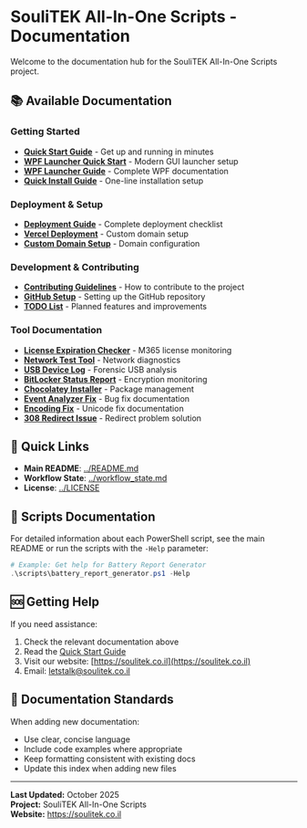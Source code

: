 # SouliTEK All-In-One Scripts - Documentation

Welcome to the documentation hub for the SouliTEK All-In-One Scripts project.

## 📚 Available Documentation

### Getting Started
- **[Quick Start Guide](QUICK_START.md)** - Get up and running in minutes
- **[WPF Launcher Quick Start](WPF_QUICK_START.md)** - Modern GUI launcher setup
- **[WPF Launcher Guide](WPF_LAUNCHER_GUIDE.md)** - Complete WPF documentation
- **[Quick Install Guide](QUICK_INSTALL.md)** - One-line installation setup

### Deployment & Setup
- **[Deployment Guide](DEPLOYMENT_GUIDE.md)** - Complete deployment checklist
- **[Vercel Deployment](VERCEL_DEPLOYMENT.md)** - Custom domain setup
- **[Custom Domain Setup](CUSTOM_DOMAIN_SETUP.md)** - Domain configuration

### Development & Contributing
- **[Contributing Guidelines](CONTRIBUTING.md)** - How to contribute to the project
- **[GitHub Setup](GITHUB_SETUP.md)** - Setting up the GitHub repository
- **[TODO List](TODO.md)** - Planned features and improvements

### Tool Documentation
- **[License Expiration Checker](LICENSE_EXPIRATION_CHECKER.md)** - M365 license monitoring
- **[Network Test Tool](NETWORK_TEST_TOOL.md)** - Network diagnostics
- **[USB Device Log](USB_DEVICE_LOG.md)** - Forensic USB analysis
- **[BitLocker Status Report](BITLOCKER_STATUS_REPORT.md)** - Encryption monitoring
- **[Chocolatey Installer](CHOCO_INSTALLER.md)** - Package management
- **[Event Analyzer Fix](EVENT_ANALYZER_FIX.md)** - Bug fix documentation
- **[Encoding Fix](ENCODING_FIX.md)** - Unicode fix documentation
- **[308 Redirect Issue](308_REDIRECT_ISSUE.md)** - Redirect problem solution

## 🔗 Quick Links

- **Main README**: [../README.md](../README.md)
- **Workflow State**: [../workflow_state.md](../workflow_state.md)
- **License**: [../LICENSE](../LICENSE)

## 📁 Scripts Documentation

For detailed information about each PowerShell script, see the main README or run the scripts with the `-Help` parameter:

```powershell
# Example: Get help for Battery Report Generator
.\scripts\battery_report_generator.ps1 -Help
```

## 🆘 Getting Help

If you need assistance:

1. Check the relevant documentation above
2. Read the [Quick Start Guide](QUICK_START.md)
3. Visit our website: [https://soulitek.co.il](https://soulitek.co.il)
4. Email: letstalk@soulitek.co.il

## 📝 Documentation Standards

When adding new documentation:
- Use clear, concise language
- Include code examples where appropriate
- Keep formatting consistent with existing docs
- Update this index when adding new files

---

**Last Updated:** October 2025  
**Project:** SouliTEK All-In-One Scripts  
**Website:** https://soulitek.co.il

